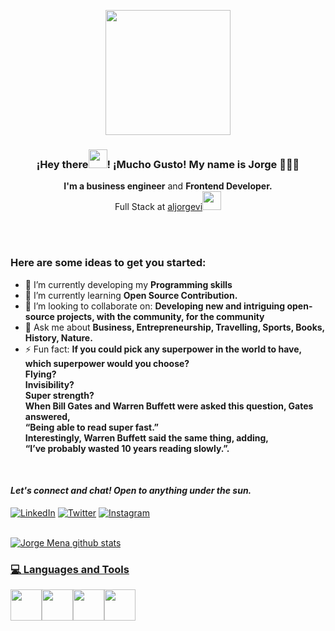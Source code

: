 <p align="center" width="300">
   <img align="center" width="200" src="https://media.giphy.com/media/IeRdg7gLkfK1ly2mFU/giphy.gif" />
   <h3 align="center">¡Hey there<img src="https://raw.githubusercontent.com/iampavangandhi/iampavangandhi/master/gifs/Hi.gif" width="30px">! ¡Mucho Gusto! My name is Jorge 👨🏻‍💻</h3>
</p>
<p align="center"> <strong>I'm a business engineer</strong> and <strong>Frontend Developer.</strong>
 </br>Full Stack at <a href="https://www.aljorgevi.com">aljorgevi</a><img src="https://media.giphy.com/media/WUlplcMpOCEmTGBtBW/giphy.gif" width="30">
<p align="center"></p>

</br>

</br>

### Here are some ideas to get you started:</br>

- 🔭 I’m currently developing my **Programming skills**
- 🌱 I’m currently learning **Open Source Contribution.**
- 👯 I’m looking to collaborate on: **Developing new and intriguing open-source projects, with the community, for the community**
- 💬 Ask me about **Business, Entrepreneurship, Travelling, Sports, Books, History, Nature.**
- ⚡ Fun fact: **If you could pick any superpower in the world to have, which superpower would you choose?</br>
  Flying?</br>
  Invisibility?</br>
  Super strength?</br>
  When Bill Gates and Warren Buffett were asked this question, Gates answered,</br>
  “Being able to read super fast.”</br>
  Interestingly, Warren Buffett said the same thing, adding,</br>
  “I’ve probably wasted 10 years reading slowly.”.**

</br>

#### _Let's connect and chat! Open to anything under the sun._

<div align="left">
<a href="https://www.linkedin.com/in/aljorgevi/" target="_blank"><img src="https://img.shields.io/badge/LinkedIn-%230077B5.svg?&style=flat-square&logo=linkedin&logoColor=white" alt="LinkedIn"></a>
<a href="https://twitter.com/aljorgevi" target="_blank"><img src="https://img.shields.io/badge/-Twitter-1da1f2?style=flat-square&labelColor=1da1f2&logo=twitter&logoColor=white" alt="Twitter"></a>
<a href="https://www.instagram.com/aljorgevi/" target="_blank"><img src="https://img.shields.io/badge/Instagram-%23E4405F.svg?&style=flat-square&logo=instagram&logoColor=white" alt="Instagram">
</div>

</br>

![Jorge Mena github stats](https://github-readme-stats.vercel.app/api?username=aljorgevi&show_icons=true&hide_border=true)

<div>
  <h3> 💻 Languages and Tools </h3>
  <p>
  <img src="https://media3.giphy.com/media/ln7z2eWriiQAllfVcn/200w.webp" width="50"><img src="https://i.giphy.com/media/eNAsjO55tPbgaor7ma/200w.webp" width="50"><img src="https://i.giphy.com/media/IdyAQJVN2kVPNUrojM/200.webp" width="50"><img src="https://media3.giphy.com/media/kdFc8fubgS31b8DsVu/giphy.webp" width="50">
  <p>
</div>
